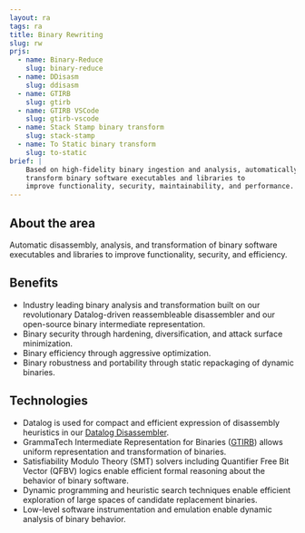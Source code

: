 ```yaml
---
layout: ra
tags: ra
title: Binary Rewriting
slug: rw
prjs:
  - name: Binary-Reduce
    slug: binary-reduce
  - name: DDisasm
    slug: ddisasm
  - name: GTIRB
    slug: gtirb
  - name: GTIRB VSCode
    slug: gtirb-vscode
  - name: Stack Stamp binary transform
    slug: stack-stamp
  - name: To Static binary transform
    slug: to-static
brief: |
    Based on high-fidelity binary ingestion and analysis, automatically
    transform binary software executables and libraries to
    improve functionality, security, maintainability, and performance.
---
```


## About the area
Automatic disassembly, analysis, and transformation of binary software
 executables and libraries to improve functionality, security, and efficiency.

## Benefits
- Industry leading binary analysis and transformation built on our
  revolutionary Datalog-driven reassembleable disassembler and our
  open-source binary intermediate representation.
- Binary security through hardening, diversification, and attack
  surface minimization.
- Binary efficiency through aggressive optimization.
- Binary robustness and portability through static repackaging of
  dynamic binaries.

## Technologies
- Datalog is used for compact and efficient expression of disassembly
  heuristics in our [Datalog Disassembler](https://github.com/GrammaTech/ddisasm).
- GrammaTech Intermediate Representation for Binaries
  ([GTIRB](https://github.com/GrammaTech/gtirb)) allows uniform
  representation and transformation of binaries.
- Satisfiability Modulo Theory (SMT) solvers including Quantifier Free
  Bit Vector (QFBV) logics enable efficient formal reasoning about the
  behavior of binary software.
- Dynamic programming and heuristic search techniques enable efficient
  exploration of large spaces of candidate replacement binaries.
- Low-level software instrumentation and emulation enable dynamic
  analysis of binary behavior.
